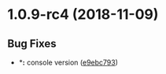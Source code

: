 <a name="1.0.9-rc4"></a>
# 1.0.9-rc4 (2018-11-09)


## Bug Fixes

- ***:** console version
  ([e9ebc793](https://github.com/DaoCloud/dao-style-vue/commit/e9ebc79398c8097ec11ea05cd910a5ffce3a29a6))

